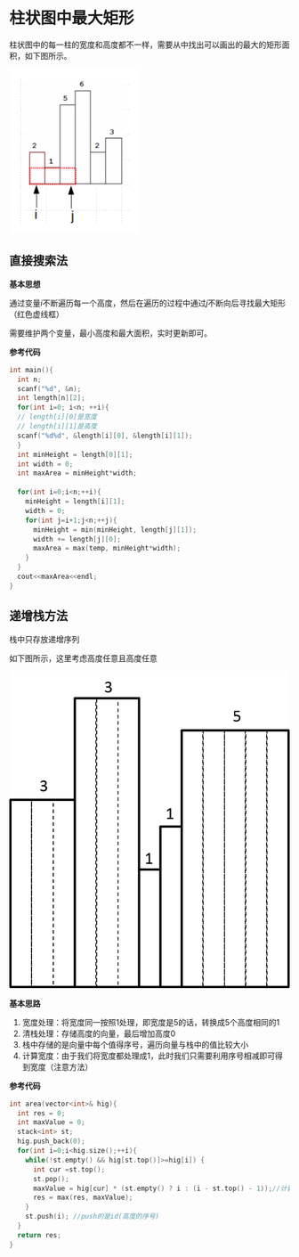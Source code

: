 # 柱状图中最大矩形

柱状图中的每一柱的宽度和高度都不一样，需要从中找出可以画出的最大的矩形面积，如下图所示。

![宽度为1](https://github.com/Wupingyang/Algorithms-topic/raw/master/辅助配图/柱状图（宽度1）.png)

## 直接搜索法

**基本思想**

通过变量$i$不断遍历每一个高度，然后在遍历的过程中通过$j$不断向后寻找最大矩形（红色虚线框）

需要维护两个变量，最小高度和最大面积，实时更新即可。

**参考代码**
```c++
int main(){
  int n;
  scanf("%d", &n);
  int length[n][2];
  for(int i=0; i<n; ++i){
  // length[i][0]是宽度
  // length[i][1]是高度
  scanf("%d%d", &length[i][0], &length[i][1]);
  }
  int minHeight = length[0][1];
  int width = 0;
  int maxArea = minHeight*width; 
    
  for(int i=0;i<n;++i){
    minHeight = length[i][1];
    width = 0;
    for(int j=i+1;j<n;++j){
      minHeight = min(minHeight, length[j][1]);
      width += length[j][0]; 
      maxArea = max(temp, minHeight*width);
    }
  }
  cout<<maxArea<<endl;
}
```

## 递增栈方法

栈中只存放递增序列

如下图所示，这里考虑高度任意且高度任意

![宽度任意](https://github.com/Wupingyang/Algorithms-topic/raw/master/辅助配图/柱状图（宽度任意）.png)

**基本思路**

1. 宽度处理：将宽度同一按照1处理，即宽度是5的话，转换成5个高度相同的1
2. 清栈处理：存储高度的向量，最后增加高度0
3. 栈中存储的是向量中每个值得序号，遍历向量与栈中的值比较大小
4. 计算宽度：由于我们将宽度都处理成1，此时我们只需要利用序号相减即可得到宽度（注意方法）

**参考代码**
```c++
int area(vector<int>& hig){
  int res = 0;
  int maxValue = 0;
  stack<int> st;
  hig.push_back(0);
  for(int i=0;i<hig.size();++i){
    while(!st.empty() && hig[st.top()]>=hig[i]) {
      int cur =st.top();
      st.pop();
      maxValue = hig[cur] * (st.empty() ? i : (i - st.top() - 1));//计算宽度的方法
      res = max(res, maxValue);
    }
    st.push(i); //push的是id(高度的序号) 
  }
  return res;
}
```

